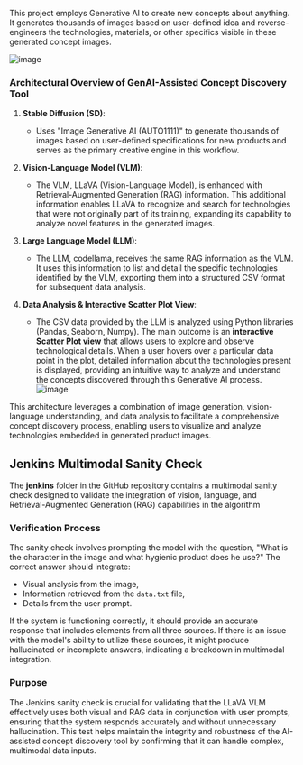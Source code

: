 This project employs Generative AI to create new concepts about anything. It generates thousands of images based on user-defined idea and reverse-engineers the technologies, materials, or other specifics visible in these generated concept images.

![image](https://github.com/user-attachments/assets/bd5d5fd9-f5a4-4bfb-b42b-948732d0545c)

### Architectural Overview of GenAI-Assisted Concept Discovery Tool ###

1. **Stable Diffusion (SD)**: 
   - Uses "Image Generative AI (AUTO1111)" to generate thousands of images based on user-defined specifications for new products and serves as the primary creative engine in this workflow.

2. **Vision-Language Model (VLM)**:
   - The VLM, LLaVA (Vision-Language Model), is enhanced with Retrieval-Augmented Generation (RAG) information. This additional information enables LLaVA to recognize and search for technologies that were not originally part of its training, expanding its capability to analyze novel features in the generated images.

3. **Large Language Model (LLM)**:
   - The LLM, codellama, receives the same RAG information as the VLM. It uses this information to list and detail the specific technologies identified by the VLM, exporting them into a structured CSV format for subsequent data analysis.

4. **Data Analysis & Interactive Scatter Plot View**:
   - The CSV data provided by the LLM is analyzed using Python libraries (Pandas, Seaborn, Numpy). The main outcome is an **interactive Scatter Plot view** that allows users to explore and observe technological details. When a user hovers over a particular data point in the plot, detailed information about the technologies present is displayed, providing an intuitive way to analyze and understand the concepts discovered through this Generative AI process.
![image](https://github.com/user-attachments/assets/c4c8001f-4401-43e7-aabb-dae5a8b4d79e)
 
This architecture leverages a combination of image generation, vision-language understanding, and data analysis to facilitate a comprehensive concept discovery process, enabling users to visualize and analyze technologies embedded in generated product images.

## Jenkins Multimodal Sanity Check

The **jenkins** folder in the GitHub repository contains a multimodal sanity check designed to validate the integration of vision, language, and Retrieval-Augmented Generation (RAG) capabilities in the algorithm 

### Verification Process

The sanity check involves prompting the model with the question, "What is the character in the image and what hygienic product does he use?" The correct answer should integrate:
- Visual analysis from the image,
- Information retrieved from the `data.txt` file,
- Details from the user prompt.

If the system is functioning correctly, it should provide an accurate response that includes elements from all three sources. If there is an issue with the model's ability to utilize these sources, it might produce hallucinated or incomplete answers, indicating a breakdown in multimodal integration.

### Purpose

The Jenkins sanity check is crucial for validating that the LLaVA VLM effectively uses both visual and RAG data in conjunction with user prompts, ensuring that the system responds accurately and without unnecessary hallucination. This test helps maintain the integrity and robustness of the AI-assisted concept discovery tool by confirming that it can handle complex, multimodal data inputs.
